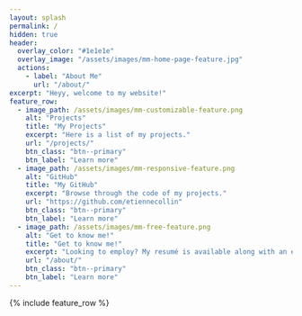 ```yaml
---
layout: splash
permalink: /
hidden: true
header:
  overlay_color: "#1e1e1e"
  overlay_image: "/assets/images/mm-home-page-feature.jpg"
  actions:
    - label: "About Me"
      url: "/about/"
excerpt: "Heyy, welcome to my website!"
feature_row:
  - image_path: /assets/images/mm-customizable-feature.png
    alt: "Projects"
    title: "My Projects"
    excerpt: "Here is a list of my projects."
    url: "/projects/"
    btn_class: "btn--primary"
    btn_label: "Learn more"
  - image_path: /assets/images/mm-responsive-feature.png
    alt: "GitHub"
    title: "My GitHub"
    excerpt: "Browse through the code of my projects."
    url: "https://github.com/etiennecollin"
    btn_class: "btn--primary"
    btn_label: "Learn more"
  - image_path: /assets/images/mm-free-feature.png
    alt: "Get to know me!"
    title: "Get to know me!"
    excerpt: "Looking to employ? My resumé is available along with an email to contact me if you need more info."
    url: "/about/"
    btn_class: "btn--primary"
    btn_label: "Learn more"      
---
```


{% include feature_row %}